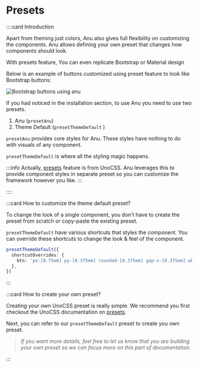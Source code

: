 # Presets

::::card Introduction

Apart from theming just colors, Anu also gives full flexibility on customizing the components. Anu allows defining your own preset that changes how components should look.

With presets feature, You can even replicate Bootstrap or Material design <i class="i-fluent-emoji-exploding-head"></i>

Below is an example of buttons customized using preset feature to look like Bootstrap buttons:

![Bootstrap buttons using anu](/images/guide/anu-bootstrap-btns.png)

If you had noticed in the installation section, to use Anu you need to use two presets.

1. Anu (`presetAnu`)
2. Theme Default (`presetThemeDefault` )

`presetAnu` provides core styles for Anu. These styles have nothing to do with visuals of any component.

`presetThemeDefault` is where all the styling magic happens.

:::info
Actually, [presets](https://unocss.dev/config/presets) feature is from UnoCSS. Anu leverages this to provide component styles in separate preset so you can customize the framework however you like.
:::

::::

:::card How to customize the theme default preset?

To change the look of a single component, you don't have to create the preset from scratch or copy-paste the existing preset.

`presetThemeDefault` have various shortcuts that styles the component. You can override these shortcuts to change the look & feel of the component.

```ts
presetThemeDefault({
  shortcutOverrides: {
    btn: 'px-[0.75em] py-[0.375em] rounded-[0.375em] gap-x-[0.375em] whitespace-nowrap',
  },
})
```

:::

:::card How to create your own preset?

Creating your own UnoCSS preset is really simple. We recommend you first checkout the UnoCSS documentation on [presets](https://unocss.dev/config/presets).

Next, you can refer to our `presetThemeDefault` preset to create you own preset.

> _If you want more details, feel free to let us know that you are building your own preset so we can focus more on this part of documentation._

:::

